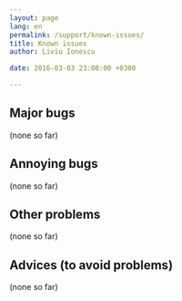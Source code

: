 ```yaml
---
layout: page
lang: en
permalink: /support/known-issues/
title: Known issues
author: Liviu Ionescu

date: 2016-03-03 23:08:00 +0300

---
```


## Major bugs

(none so far)

## Annoying bugs

(none so far)

## Other problems

(none so far)

## Advices (to avoid problems)

(none so far)
